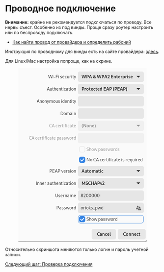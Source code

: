 # Проводное подключение

__Внимание:__ крайне не рекомендуется подключаться по проводу. Все нервы съест. Особенно из под винды. Проще сразу роутер настроить или по беспроводу подключать.

* [Как найти провод от провайдера и определить рабочий](./6-wire.md)

Инструкция по проводному для винды есть на сайте провайдера: [здесь](https://onplus.ru/info/faq/miee/tech/settings).

Для Linux/Mac настройка попроще, как на скрине.

<p align="center"><img src="img/img1.png"></p>

Относительно скриншота меняются только логин и пароль учетной записи.

[Следующий шаг: Проверка подключения](./3-check.md)